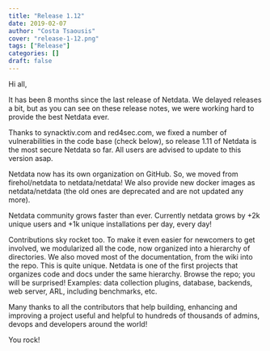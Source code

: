 ```yaml
---
title: "Release 1.12"
date: 2019-02-07
author: "Costa Tsaousis"
cover: "release-1-12.png"
tags: ["Release"]
categories: []
draft: false
---
```


Hi all,

It has been 8 months since the last release of Netdata. We delayed releases a bit, but as you can see on these release notes, we were working hard to provide the best Netdata ever.

Thanks to synacktiv.com and red4sec.com, we fixed a number of vulnerabilities in the code base (check below), so release 1.11 of Netdata is the most secure Netdata so far. All users are advised to update to this version asap.

Netdata now has its own organization on GitHub. So, we moved from firehol/netdata to netdata/netdata! We also provide new docker images as netdata/netdata (the old ones are deprecated and are not updated any more).

Netdata community grows faster than ever. Currently netdata grows by +2k unique users and +1k unique installations per day, every day!

Contributions sky rocket too. To make it even easier for newcomers to get involved, we modularized all the code, now organized into a hierarchy of directories. We also moved most of the documentation, from the wiki into the repo. This is quite unique. Netdata is one of the first projects that organizes code and docs under the same hierarchy. Browse the repo; you will be surprised! Examples: data collection plugins, database, backends, web server, ARL, including benchmarks, etc.

Many thanks to all the contributors that help building, enhancing and improving a project useful and helpful to hundreds of thousands of admins, devops and developers around the world!

You rock!